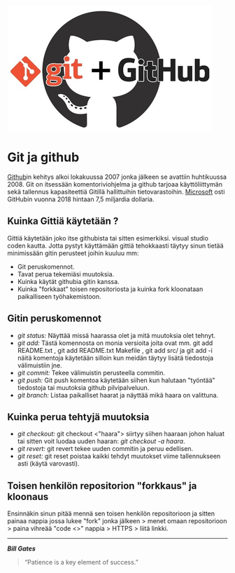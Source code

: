 ![](https://github.com/JouniJokelainen/GitAndGitHub/raw/main/gitjagithub.jpg)

# Git ja github
[Github](https://github.com/)in kehitys alkoi lokakuussa 2007 jonka jälkeen se avattiin huhtikuussa 2008. Git on itsessään komentoriviohjelma ja github tarjoaa käyttöliittymän
sekä tallennus kapasiteettiä Gitillä hallittuihin tietovarastoihin. [Microsoft](https://www.microsoft.com/fi-fi) osti GitHubin vuonna 2018 hintaan 7,5 miljardia dollaria.

## Kuinka Gittiä käytetään ?
Gittiä käytetään joko itse githubista tai sitten esimerkiksi. visual studio coden kautta. Jotta pystyt käyttämään gittiä tehokkaasti täytyy sinun tietää
minimissään gitin perusteet joihin kuuluu mm:
 - Git peruskomennot.
 - Tavat perua tekemiäsi muutoksia.
 - Kuinka käytät githubia gitin kanssa.
 - Kuinka "forkkaat" toisen repositoriosta ja kuinka fork kloonataan paikalliseen työhakemistoon.

## Gitin peruskomennot
- *git status:* Näyttää missä haarassa olet ja mitä muutoksia olet tehnyt.
- *git add:* Tästä komennosta on monia versioita joita ovat mm. git add README.txt , git add README.txt Makefile , git add src/ ja git add -i
  näitä komentoja käytetään silloin kun meidän täytyy lisätä tiedostoja välimuistiin jne.
- *git commit:* Tekee välimuistin perusteella commitin.
- *git push:* Git push komentoa käytetään siihen kun halutaan "työntää" tiedostoja tai muutoksia github pilvipalveluun.
- *git branch:* Listaa paikalliset haarat ja näyttää mikä haara on valittuna.

## Kuinka perua tehtyjä muutoksia
- *git checkout:* git checkout <"haara"> siirtyy siihen haaraan johon haluat tai sitten voit luodaa uuden haaran: *git checkout -a haara*.
- *git revert:* git revert tekee uuden commitin ja peruu edellisen.
- *git reset:* git reset poistaa kaikki tehdyt muutokset viime tallennukseen asti (käytä varovasti).

## Toisen henkilön repositorion "forkkaus" ja kloonaus
Ensinnäkin sinun pitää mennä sen toisen henkilön repositorioon ja sitten painaa nappia jossa lukee "fork" jonka jälkeen > menet omaan repositorioon > 
paina vihreää "code <>" nappia > HTTPS > liitä linkki.

----
***Bill Gates***
> “Patience is a key element of success.” 



